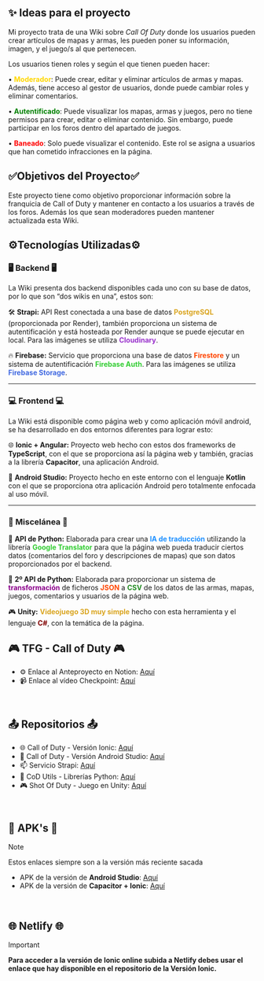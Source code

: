 
## ✨ Ideas para el proyecto 
Mi proyecto trata de una Wiki sobre *Call Of Duty* donde los usuarios pueden crear artículos de mapas y armas, les pueden poner su información, imagen, y el juego/s al que pertenecen.

Los usuarios tienen roles y según el que tienen pueden hacer:

• <span style="color:gold"><strong>Moderador</strong></span>: Puede crear, editar y eliminar artículos de armas y mapas. Además, tiene acceso al gestor de usuarios, donde puede cambiar roles y eliminar comentarios.

• <span style="color:green"><strong>Autentificado</strong></span>: Puede visualizar los mapas, armas y juegos, pero no tiene permisos para crear, editar o eliminar contenido. Sin embargo, puede participar en los foros dentro del apartado de juegos.

• <span style="color:red"><strong>Baneado</strong></span>: Solo puede visualizar el contenido. Este rol se asigna a usuarios que han cometido infracciones en la página.


## ✅Objetivos del Proyecto✅

Este proyecto tiene como objetivo proporcionar información sobre la franquicia de Call of Duty y mantener en contacto a los usuarios a través de los foros. Además los que sean moderadores pueden mantener actualizada esta Wiki.


## ⚙️Tecnologías Utilizadas⚙️
### 🖥️ Backend 🖥️

La Wiki presenta dos backend disponibles cada uno con su base de datos, por lo que son “dos wikis en una”, estos son:

🛠️  <strong>Strapi:</strong> API Rest conectada a una base de datos <span style="color:#DAA520;"><strong>PostgreSQL</strong></span> (proporcionada por Render), también proporciona un sistema de autentificación y está hosteada por Render aunque se puede ejecutar en local. Para las imágenes se utiliza <span style="color:#9932CC;"><strong>Cloudinary</strong></span>.

🔥 <strong>Firebase:</strong> Servicio que proporciona una base de datos <span style="color:#FF4500;"><strong>Firestore</strong></span> y un sistema de autentificación <span style="color:#32CD32;"><strong>Firebase Auth</strong></span>. Para las imágenes se utiliza <span style="color:#4169E1;"><strong>Firebase Storage</strong></span>.

---
### 💻 Frontend 💻

La Wiki está disponible como página web y como aplicación móvil android, se ha desarrollado en dos entornos diferentes para lograr esto:

🌐 <strong>Ionic + Angular:</strong> Proyecto web hecho con estos dos frameworks de <strong>TypeScript</strong>, con el que se proporciona así la página web y también, gracias a la librería <strong>Capacitor</strong>, una aplicación Android.

📱 <strong>Android Studio:</strong> Proyecto hecho en este entorno con el lenguaje <strong>Kotlin</strong> con el que se proporciona otra aplicación Android pero totalmente enfocada al uso móvil.

---
### 🧠 Miscelánea 🧠

🐍 <strong>API de Python:</strong> Elaborada para crear una <span style="color:#1E90FF;"><strong>IA de traducción</strong></span> utilizando la librería <span style="color:#32CD32;"><strong>Google Translator</strong></span> para que la página web pueda traducir ciertos datos (comentarios del foro y descripciones de mapas) que son datos proporcionados por el backend.

🐍 <strong>2º API de Python:</strong> Elaborada para proporcionar un sistema de <span style="color:#8B008B;"><strong>transformación</strong></span> de ficheros <span style="color:#FF4500;"><strong>JSON</strong></span> a <span style="color:#228B22;"><strong>CSV</strong></span> de los datos de las armas, mapas, juegos, comentarios y usuarios de la página web.

🎮 <strong>Unity:</strong> <span style="color:#DAA520;"><strong>Videojuego 3D muy simple</strong></span> hecho con esta herramienta y el lenguaje <span style="color:#800000;"><strong>C#</strong></span>, con la temática de la página.









## 🎮 TFG - Call of Duty 🎮
- ⚙️ Enlace al Anteproyecto en Notion: [Aquí](https://www.notion.so/Call-of-Duty-Wiki-1c1cdd00abd78057b05fc2246505e70c?pvs=4)
- 📹 Enlace al vídeo Checkpoint: [Aquí](https://youtu.be/TB4tGpxZSS0)
<br/>

## 📤 Repositorios 📤
- 🌐 Call of Duty - Versión Ionic: [Aquí](https://github.com/PaulaAtencia/Ionic_CallofDuty)
- 📱 Call of Duty - Versión Android Studio: [Aquí](https://github.com/PaulaAtencia/Kotlin_CallofDuty)
- 📫 Servicio Strapi: [Aquí](https://github.com/PaulaAtencia/Strapi_CallofDuty)
- 🐍 CoD Utils - Librerías Python: [Aquí](https://github.com/PaulaAtencia/callofduty-utils-fastapi)
- 🎮 Shot Of Duty - Juego en Unity: [Aquí](https://github.com/PaulaAtencia/Shot-Of-Duty)
<br/>

## 📱 APK's 📱
> [!NOTE]
> Estos enlaces siempre son a la versión más reciente sacada
- APK de la versión de **Android Studio**: [Aquí](https://drive.google.com/file/d/1UNBrSvk2viT3Hb0erQkLH7-EYaWRm7gw/view?usp=sharing)
- APK de la versión de **Capacitor + Ionic**: [Aquí](https://drive.google.com/file/d/1Zn4mGwf5thCwKKIdZ1sCeF60HQ0UsUzS/view?usp=sharing)
<br/>

## 🌐 Netlify 🌐
> [!IMPORTANT]
> **Para acceder a la versión de Ionic online subida a Netlify debes usar el enlace que hay disponible en el repositorio de la Versión Ionic.**
